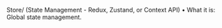 Store/ (State Management - Redux, Zustand, or Context API)
	•	What it is: Global state management.

